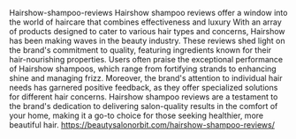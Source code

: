 Hairshow-shampoo-reviews
Hairshow shampoo reviews offer a window into the world of haircare that combines effectiveness and luxury
With an array of products designed to cater to various hair types and concerns, Hairshow has been making waves in the beauty industry. These reviews shed light on the brand's commitment to quality, featuring ingredients known for their hair-nourishing properties. Users often praise the exceptional performance of Hairshow shampoos, which range from fortifying strands to enhancing shine and managing frizz. Moreover, the brand's attention to individual hair needs has garnered positive feedback, as they offer specialized solutions for different hair concerns. Hairshow shampoo reviews are a testament to the brand's dedication to delivering salon-quality results in the comfort of your home, making it a go-to choice for those seeking healthier, more beautiful hair.
https://beautysalonorbit.com/hairshow-shampoo-reviews/
